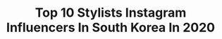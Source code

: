 ---
title: Top 10 Stylists Instagram Influencers In South Korea In 2020
description: >-
  Find top stylists Instagram influencers in South Korea in 2020. Most popular hashtags: #style #shima #dailylook #ootd.
platform: Instagram
profiles:
  - username: "hyeseo_n2"
    fullname: >-
      혜소니👀
    location: "South Korea"
    followers: 17322
    engagement: 1646
    commentsToLikes: 0.016213
    avatar: "https://scontent-amt2-1.cdninstagram.com/v/t51.2885-19/s320x320/36161580_472420449848657_503079573898919936_n.jpg?_nc_ht=scontent-amt2-1.cdninstagram.com&_nc_ohc=Jh4R2-jj7_YAX_gE1HE&oh=3944505683e3365bf4ac2cbbbc76c10d&oe=5EB83032"
    verified: false
    hashtags: "#bongkok, #findkapoor, #manila, #lovepome"
  - username: "leo__nishi"
    fullname: >-
      𝐎𝐧𝐢𝐬𝐡𝐢 𝐘𝐮𝐲𝐚 / 𝐒𝐇𝐈𝐌𝐀 𝐒𝐈𝐗 𝐆𝐈𝐍𝐙𝐀
    location: "South Korea"
    followers: 36739
    engagement: 741
    commentsToLikes: 0.003933
    avatar: "https://scontent-lhr8-1.cdninstagram.com/v/t51.2885-19/s320x320/72483331_455651965071444_2124498189917618176_n.jpg?_nc_ht=scontent-lhr8-1.cdninstagram.com&_nc_ohc=i4ese7YUXBwAX9WTnNb&oh=1cce679e20af77999f9d16befcc91e3a&oe=5EB9E81F"
    verified: false
    hashtags: "#debutdefiore, #stonebrick, #nmb48, #hince"
  - username: "polinaband"
    fullname: >-
      polina | 폴리나
    location: "South Korea"
    followers: 21562
    engagement: 356
    commentsToLikes: 0.032757
    avatar: "https://scontent-lht6-1.cdninstagram.com/v/t51.2885-19/s320x320/72901429_3311152298924969_2239721485180600320_n.jpg?_nc_ht=scontent-lht6-1.cdninstagram.com&_nc_ohc=XfsI1jVJUcoAX9N7IZ5&oh=87525f0141441d0a8330ba607e330a20&oe=5E837B94"
    verified: false
    hashtags: "#stayhome"
  - username: "f22lmin"
    fullname: >-
      Mingyu Lee
    location: "South Korea"
    followers: 5963
    engagement: 493
    commentsToLikes: 0.027678
    avatar: "https://scontent-lhr8-1.cdninstagram.com/v/t51.2885-19/s320x320/47694981_575100562930889_8566110348279545856_n.jpg?_nc_ht=scontent-lhr8-1.cdninstagram.com&_nc_ohc=6GrHqo0I5kgAX8Ip0yX&oh=111b883d52d474e85555a484c4d61693&oe=5EB8C84E"
    verified: false
    hashtags: "#veak, #grayhue, #seventeen, #isabelmarant"
  - username: "wwwseoyun"
    fullname: >-
      헤어디자이너 서윤 멥시/MEPCI 대표원장
    location: "South Korea"
    followers: 18368
    engagement: 1021
    commentsToLikes: 0.014713
    avatar: "https://scontent-lhr8-1.cdninstagram.com/v/t51.2885-19/s320x320/12424680_910596075727736_160992184_a.jpg?_nc_ht=scontent-lhr8-1.cdninstagram.com&_nc_ohc=GBXGv9a1DpUAX8ZynMc&oh=300c4c2be19d83f254474c04a83407f7&oe=5EBA5A52"
    verified: false
    hashtags: "#sumano, #vogue, #scinic, #iu"
  - username: "chiantygunawan"
    fullname: >-
      Chianty Hendriany Gunawan
    location: "South Korea"
    followers: 35851
    engagement: 108
    commentsToLikes: 0.018258
    avatar: "https://scontent-ams4-1.cdninstagram.com/v/t51.2885-19/s320x320/91255905_1114794272186780_4932410180110385152_n.jpg?_nc_ht=scontent-ams4-1.cdninstagram.com&_nc_ohc=bT5t2gglIRQAX997DnR&oh=a65c40f3ab4bbe2694b63a4f1ab73988&oe=5EB28EAF"
    verified: false
    hashtags: "#happyvalentinesday, #calliesphere, #pomelogirls, #tatouagecouture"
  - username: "iljung_lee"
    fullname: >-
      Il Jung Lee
    location: "South Korea"
    followers: 7399
    engagement: 288
    commentsToLikes: 0.038198
    avatar: "https://scontent-lga3-1.cdninstagram.com/v/t51.2885-19/10832233_1400721596913688_1633459452_a.jpg?_nc_ht=scontent-lga3-1.cdninstagram.com&_nc_ohc=A81TL5olNTAAX9fO-v3&oh=67c929873a50b9bdd6f4ef4cbb047932&oe=5EB21991"
    verified: false
    hashtags: "#repost, #untiltomorrow"
  - username: "lem0n"
    fullname: >-
      Chi Lemon
    location: "South Korea"
    followers: 64750
    engagement: 334
    commentsToLikes: 0.005428
    avatar: "https://scontent-lhr8-1.cdninstagram.com/v/t51.2885-19/s320x320/68732097_492478611317998_5961725837358137344_n.jpg?_nc_ht=scontent-lhr8-1.cdninstagram.com&_nc_ohc=Q9prKaMgiDIAX80ueLU&oh=55810481e23de0bfd1a862440e29b0bb&oe=5EBBDB4B"
    verified: false
    hashtags: "#vycdd, #chanelholiday, #chanelfragrance, #diorvietnam"
  - username: "naras._"
    fullname: >-
      김나라 NARA
    location: "South Korea"
    followers: 143169
    engagement: 362
    commentsToLikes: 0.009407
    avatar: "https://scontent-ams4-1.cdninstagram.com/v/t51.2885-19/s320x320/87580094_190238982258001_9155095182268432384_n.jpg?_nc_ht=scontent-ams4-1.cdninstagram.com&_nc_ohc=W9nxa8usSOkAX851ptY&oh=9c6aab1913510f1a97a667f98503e578&oe=5EB40233"
    verified: false
    hashtags: "#parisfashionweek, #mlb, #equalforequal, #paletteheaven"
  - username: "hhy6588"
    fullname: >-
      한혜연 Han Heayoun
    location: "South Korea"
    followers: 776209
    engagement: 189
    commentsToLikes: 0.009805
    avatar: "https://scontent-lht6-1.cdninstagram.com/v/t51.2885-19/11934913_941524045893893_1508683772_a.jpg?_nc_ht=scontent-lht6-1.cdninstagram.com&_nc_ohc=ac7iobM5L4IAX91eKTT&oh=5f457484790e459ac412acc8ed828aab&oe=5EBAEA3A"
    verified: true
    hashtags: "#iotd, #style, #bracelet, #hermes"
---